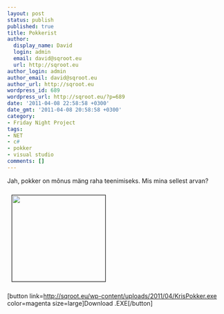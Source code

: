```yaml
---
layout: post
status: publish
published: true
title: Pokkerist
author:
  display_name: David
  login: admin
  email: david@sqroot.eu
  url: http://sqroot.eu
author_login: admin
author_email: david@sqroot.eu
author_url: http://sqroot.eu
wordpress_id: 689
wordpress_url: http://sqroot.eu/?p=689
date: '2011-04-08 22:58:58 +0300'
date_gmt: '2011-04-08 20:58:58 +0300'
category:
- Friday Night Project
tags:
- NET
- c#
- pokker
- visual studio
comments: []
---
```


Jah, pokker on m&otilde;nus m&auml;ng raha teenimiseks. Mis mina sellest arvan?&nbsp;


<a href="http://sqroot.eu/wp-content/uploads/file/Krispokker.PNG"><img alt="" src="http://sqroot.eu/wp-content/uploads/file/Krispokker.PNG" style="border-width: 1px;border-style: solid;margin: 10px;width: 216px;height: 200px" /></a>


[button link=http://sqroot.eu/wp-content/uploads/2011/04/KrisPokker.exe color=magenta size=large]Download .EXE[/button]


&nbsp;

